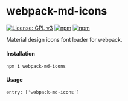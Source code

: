 # webpack-md-icons

[![License: GPL v3](https://img.shields.io/badge/License-GPL%20v3-blue.svg)](http://www.gnu.org/licenses/gpl-3.0)
[![npm](https://img.shields.io/npm/v/webpack-md-icons.svg)](https://www.npmjs.com/package/webpack-md-icons)
[![npm](https://img.shields.io/npm/dt/webpack-md-icons.svg)](https://www.npmjs.com/package/webpack-md-icons)

Material design icons font loader for webpack. 

#### Installation
```
npm i webpack-md-icons
```

#### Usage
```
entry: ['webpack-md-icons']
```

